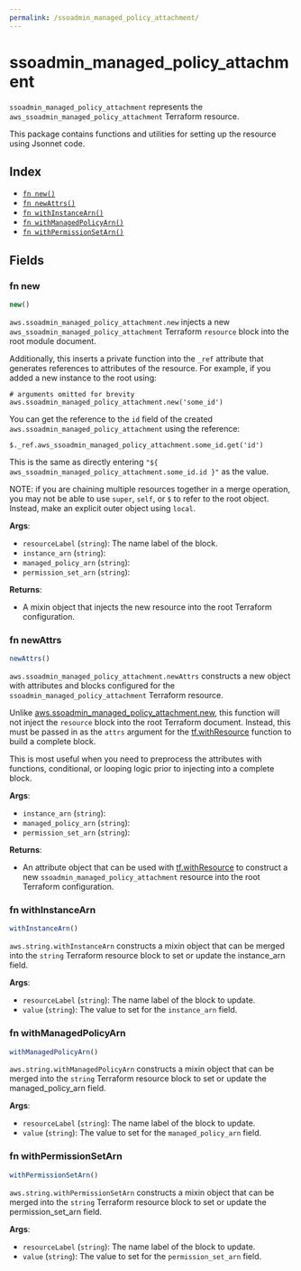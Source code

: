 ```yaml
---
permalink: /ssoadmin_managed_policy_attachment/
---
```


# ssoadmin_managed_policy_attachment

`ssoadmin_managed_policy_attachment` represents the `aws_ssoadmin_managed_policy_attachment` Terraform resource.



This package contains functions and utilities for setting up the resource using Jsonnet code.


## Index

* [`fn new()`](#fn-new)
* [`fn newAttrs()`](#fn-newattrs)
* [`fn withInstanceArn()`](#fn-withinstancearn)
* [`fn withManagedPolicyArn()`](#fn-withmanagedpolicyarn)
* [`fn withPermissionSetArn()`](#fn-withpermissionsetarn)

## Fields

### fn new

```ts
new()
```


`aws.ssoadmin_managed_policy_attachment.new` injects a new `aws_ssoadmin_managed_policy_attachment` Terraform `resource`
block into the root module document.

Additionally, this inserts a private function into the `_ref` attribute that generates references to attributes of the
resource. For example, if you added a new instance to the root using:

    # arguments omitted for brevity
    aws.ssoadmin_managed_policy_attachment.new('some_id')

You can get the reference to the `id` field of the created `aws.ssoadmin_managed_policy_attachment` using the reference:

    $._ref.aws_ssoadmin_managed_policy_attachment.some_id.get('id')

This is the same as directly entering `"${ aws_ssoadmin_managed_policy_attachment.some_id.id }"` as the value.

NOTE: if you are chaining multiple resources together in a merge operation, you may not be able to use `super`, `self`,
or `$` to refer to the root object. Instead, make an explicit outer object using `local`.

**Args**:
  - `resourceLabel` (`string`): The name label of the block.
  - `instance_arn` (`string`): 
  - `managed_policy_arn` (`string`): 
  - `permission_set_arn` (`string`): 

**Returns**:
- A mixin object that injects the new resource into the root Terraform configuration.


### fn newAttrs

```ts
newAttrs()
```


`aws.ssoadmin_managed_policy_attachment.newAttrs` constructs a new object with attributes and blocks configured for the `ssoadmin_managed_policy_attachment`
Terraform resource.

Unlike [aws.ssoadmin_managed_policy_attachment.new](#fn-ssoadmin_managed_policy_attachmentnew), this function will not inject the `resource`
block into the root Terraform document. Instead, this must be passed in as the `attrs` argument for the
[tf.withResource](https://github.com/tf-libsonnet/core/tree/main/docs#fn-withresource) function to build a complete block.

This is most useful when you need to preprocess the attributes with functions, conditional, or looping logic prior to
injecting into a complete block.

**Args**:
  - `instance_arn` (`string`): 
  - `managed_policy_arn` (`string`): 
  - `permission_set_arn` (`string`): 

**Returns**:
  - An attribute object that can be used with [tf.withResource](https://github.com/tf-libsonnet/core/tree/main/docs#fn-withresource) to construct a new `ssoadmin_managed_policy_attachment` resource into the root Terraform configuration.


### fn withInstanceArn

```ts
withInstanceArn()
```

`aws.string.withInstanceArn` constructs a mixin object that can be merged into the `string`
Terraform resource block to set or update the instance_arn field.



**Args**:
  - `resourceLabel` (`string`): The name label of the block to update.
  - `value` (`string`): The value to set for the `instance_arn` field.


### fn withManagedPolicyArn

```ts
withManagedPolicyArn()
```

`aws.string.withManagedPolicyArn` constructs a mixin object that can be merged into the `string`
Terraform resource block to set or update the managed_policy_arn field.



**Args**:
  - `resourceLabel` (`string`): The name label of the block to update.
  - `value` (`string`): The value to set for the `managed_policy_arn` field.


### fn withPermissionSetArn

```ts
withPermissionSetArn()
```

`aws.string.withPermissionSetArn` constructs a mixin object that can be merged into the `string`
Terraform resource block to set or update the permission_set_arn field.



**Args**:
  - `resourceLabel` (`string`): The name label of the block to update.
  - `value` (`string`): The value to set for the `permission_set_arn` field.
